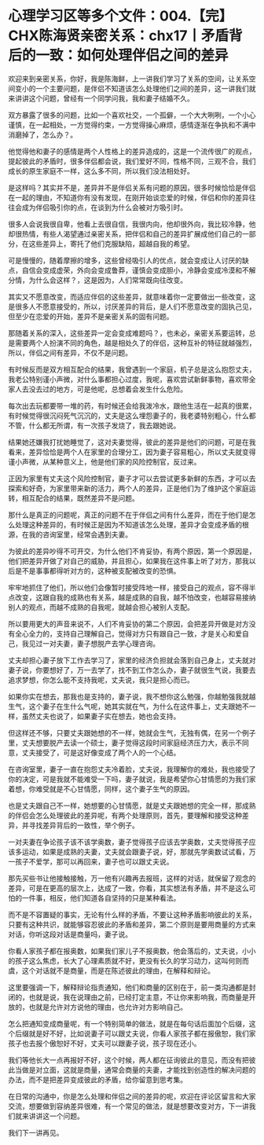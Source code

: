 # 心理学习区等多个文件：004.【完】CHX陈海贤亲密关系：chx17丨矛盾背后的一致：如何处理伴侣之间的差异

欢迎来到亲密关系，你好，我是陈海鲜，上一讲我们学习了关系的空间，让关系空间变小的一个主要问题，是伴侣不知道该怎么处理他们之间的差异，这一讲我们就来讲讲这个问题，曾经有一个同学问我，我和妻子结婚不久。

双方暴露了很多的问题，比如一个喜欢社交，一个孤僻，一个大大咧咧，一个小心谨慎，在一起相处，一方觉得约束，一方觉得操心麻烦，感情逐渐在争执和不满中消磨掉了，怎么办？。

他觉得他和妻子的感情是两个人性格上的差异造成的，这是一个流传很广的观点，提起彼此的矛盾时，很多伴侣都会说，我们爱好不同，性格不同，三观不合，我们成长的原生家庭不一样，这么多不同，所以我们没法相处好。

是这样吗？其实并不是，差异并不是伴侣关系有问题的原因，很多时候恰恰是伴侣在一起的理由，不知道你有没有发现，在刚开始谈恋爱的时候，伴侣和你的差异往往会成为伴侣吸引你的点，在谈到为什么会被对方吸引时。

很多人会说我很自卑，他看上去很自信，我很内向，他却很外向，我比较冷静，他却很热情，有些人渴望通过亲密关系，把伴侣和自己的差异扩展成他们自己的一部分，在这些差异上，寄托了他们克服缺陷，超越自我的希望。

可是慢慢的，随着摩擦的增多，这些曾经吸引人的优点，就会变成让人讨厌的缺点，自信会变成虚荣，外向会变成鲁莽，谨慎会变成胆小，冷静会变成冷漠和不解分情，为什么会这样？，这是因为，人们常常既向往改变。

其实又不愿意改变，而适应伴侣的这些差异，就意味着你一定要做出一些改变，这是很多人不愿意接受的，所以，讨厌差异的背后，是人们不愿意改变的固执己见，但至少在恋爱的开始，差异不是亲密关系的固有问题。

那随着关系的深入，这些差异一定会变成难题吗？，也未必，亲密关系要运转，总是需要两个人扮演不同的角色，越是相处久了的伴侣，这种互补的特征就越强烈，所以，伴侣之间有差异，不仅不是问题。

有时候反而是双方相互配合的结果，我曾遇到一个家庭，机子总是这么抱怨丈夫，我老公特别谨小声微，对什么事都担心过度，我呢，喜欢尝试新鲜事物，喜欢带全家人去没去过的地方，可是他呢，总想着会发生什么危险。

每次出去玩都要带一堆的药，有时候还会给我泼冷水，跟他生活在一起真的很累，有时候觉得很沉闷死气沉沉的，丈夫是这么埋怨妻子的，我老婆特别粗心，什么都不管，什么都无所谓，有一次孩子发烧了，我去跟她说。

结果她还嫌我打扰她睡觉了，这对夫妻觉得，彼此的差异是他们的问题，可是在我看来，差异恰恰是两个人在家里的合理分工，因为妻子容易粗心，所以丈夫就变得谨小声微，从某种意义上，他是他们家的风险控制官，反过来。

正因为家里有丈夫这个风险控制官，妻子才可以去尝试更多新鲜的东西，才可以去探索和好奇，为家里带来新的活力，两个人的差异，正是他们为了维护这个家庭运转，相互配合的结果，既然差异不是问题。

那什么是真正的问题呢，真正的问题不在于伴侣之间有什么差异，而在于他们是怎么处理这种差异的，有时候正是因为不知道该怎么处理，差异才会变成矛盾的根源，在我的咨询室里，经常会遇到夫妻。

为彼此的差异吵得不可开交，为什么他们不肯妥协，有两个原因，第一个原因是，他们把差异开做了对自己的威胁，并且担心，如果我在这件事上听了对方，那我以后是不是事事都得听对方的，这种被支配被改变的恐惧。

牢牢地抓住了他们，所以他们会像暂时接受阵地一样，接受自己的观点，容不得半点改变，这跟自我的成熟也有关系，越是成熟的自我，越不怕改变，也越容易接纳别人的观点，而越不成熟的自我呢，就越会担心被别人支配。

所以要用更大的声音来说不，人们不肯妥协的第二个原因，会把差异开做是对方没有全心全力的，支持自己理解自己，觉得对方只有跟自己一致，才是关心和爱自己，我见过一对夫妻，妻子想脱产去学心理咨询。

丈夫却担心妻子放下工作去学习了，家里的经济负担就会落到自己身上，丈夫就对妻子说，你要想好了，万一去学了，找不到工作怎么办，妻子就很生气说，我要去追求梦想，你怎么能不支持我呢，丈夫说，我只是担心而已。

如果你实在想去，那我也是支持的，妻子说，我不想你这么勉强，你越勉强我就越生气，这个妻子在生什么气呢，她其实就在气，为什么在这件事上，丈夫跟她不一样，虽然丈夫也说了，如果妻子实在想去，她也会支持。

但这样还不够，只要丈夫跟她想的不一样，她就会生气，无独有偶，在另一个例子里，丈夫想要脱产去读一个硕士，妻子觉得这段时间家庭经济压力大，表示不同意，丈夫接受了，可是这好像变成了两个人的一个心结。

在咨询室里，妻子一直在抱怨丈夫冷着脸，丈夫说，我理解你的难处，我也接受了你的决定，可是我就不能难受一下吗，妻子就说，我是希望你心甘情愿的为我们家着想，你难受就是不心甘情愿，同样，这个妻子生气的原因。

也是丈夫跟自己不一样，她想要的心甘情愿，就是丈夫跟她想的完全一样，那成熟的伴侣会怎么处理彼此的差异呢，有两个处理原则，首先，要理解和接受这种差异，并寻找差异背后的一致性，举个例子。

一对夫妻在争论孩子该不该学奥数，妻子觉得孩子应该去学奥数，丈夫觉得孩子应该多运动，如果是成熟的夫妻，丈夫就会跟妻子说，好，那就先学奥数试试看，万一孩子不爱学，那可以再回来，妻子也可以跟丈夫说。

那先买些书让他接触接触，万一他有兴趣再去报班，这样的对话，就保留了观念的差异，可是在更高的层次上，达成了一致，你看，其实想法有矛盾，并不是这么可怕的一件事，相反，他们知道各自坚持的只是某种看法。

而不是不容置疑的事实，无论有什么样的矛盾，不要让这种矛盾影响彼此的关系，只要有这种共识，就能够容忍彼此的矛盾和差异，第二个原则是要用商量的方式来对话，你听这段对话是商量吗，妻子说。

你看人家孩子都在报奥数，如果我们家儿子不报奥数，他会落后的，丈夫说，小小的孩子这么焦虑，长大了心理素质就不好，更没有长久的学习动力，这叫何则而虞，这个对话就不是商量，而是在陈述彼此的理由，在解释和辩论。

这里要强调一下，解释辩论指责通知，他们和商量的区别在于，前一类沟通都是封闭的，也就是说，我在说理由之前，已经打定主意，不让你来影响我，而商量是开放的，也就是允许对方说他的理由，也允许对方影响自己。

怎么把通知变成商量呢，有一个特别简单的做法，就是在每句话后面加个后缀，这个后缀就是好不好，比如说妻子可以跟丈夫说，你看人家孩子都在报傲恕，我们家孩子也去报个傲恕好不好，丈夫可以跟妻子说，孩子现在还小。

我们等他长大一点再报好不好，这个时候，两人都在征询彼此的意见，而没有把彼此当做是对立面，这就是商量，通常会商量的夫妻，才能找到创造性的解决问题的办法，而不是把差异变成彼此的矛盾，给你留意到思考集。

在日常的沟通中，你是怎么处理和伴侣之间的差异的呢，欢迎在评论区留言和大家交流，想要做到容纳差异很难，有一个常见的做法，就是想要改变对方，下一讲我们就来讲讲这一个问题。

我们下一讲再见。